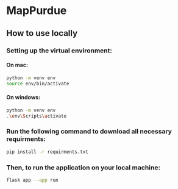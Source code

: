 # MapPurdue

## How to use locally
### Setting up the virtual environment: 
#### On mac: 

```bash
python -m venv env
source env/bin/activate
```

#### On windows: 

```bash
python -m venv env
.\env\Scripts\activate
```

### Run the following command to download all necessary requirments:

```bash
pip install -r requirments.txt
```

### Then, to run the application on your local machine: 

```bash 
flask app --app run
```
